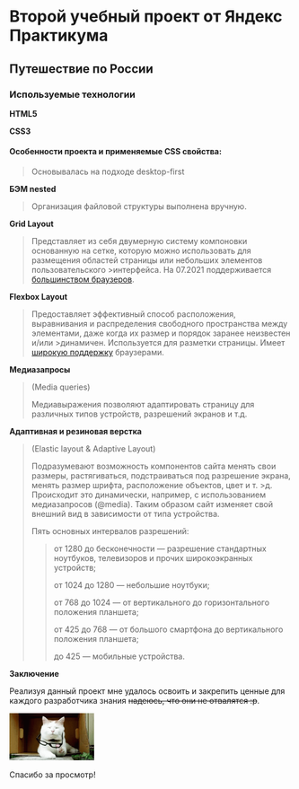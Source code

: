 # Второй учебный проект от Яндекс Практикума
## Путешествие по России

### Используемые технологии

**HTML5**

**CSS3**

#### Особенности проекта и применяемые CSS свойства:

>Основывалась на подходе desktop-first

**БЭМ nested**

>Организация файловой структуры выполнена вручную.

**Grid Layout**

>Представляет из себя двумерную систему компоновки основанную на сетке, которую можно использовать для размещения областей страницы или небольших элементов пользовательского >интерфейса. На 07.2021 поддерживается [большинством браузеров](https://caniuse.com/?search=grid).

**Flexbox Layout**

>Предоставляет эффективный способ расположения, выравнивания и распределения свободного пространства между элементами, даже когда их размер и порядок заранее неизвестен и/или >динамичен. Используется для разметки страницы. Имеет [широкую поддержку](https://caniuse.com/?search=flex) браузерами.

**Медиазапросы**

>(Media queries)
>
>Медиавыражения позволяют адаптировать страницу для различных типов устройств, разрешений экранов и т.д.

**Адаптивная и резиновая верстка**

>(Elastic layout & Adaptive Layout)
>
>Подразумевают возможность компонентов сайта менять свои размеры, растягиваться, подстраиваться под разрешение экрана, менять размер шрифта, расположение объектов, цвет и т. >д. Происходит это динамически, например, с использованием медиазапросов (@media). Таким образом сайт изменяет свой внешний вид в зависимости от типа устройства.
>
>Пять основных интервалов разрешений:
>
>>от 1280 до бесконечности — разрешение стандартных ноутбуков, телевизоров и прочих широкоэкранных устройств;
>>
>>от 1024 до 1280 — небольшие ноутбуки;
>>
>>от 768 до 1024  — от вертикального до горизонтального положения планшета;
>>
>>от 425 до 768 — от большого смартфона до вертикального положения планшета;
>>
>>до 425 — мобильные устройства.
>

**Заключение**

Реализуя данный проект мне удалось освоить и закрепить ценные для каждого разработчика знания ~~надеюсь, что они не отвалятся :р~~.

<img  src="./images/cat-meme.gif" width="30%">

Спасибо за просмотр!
